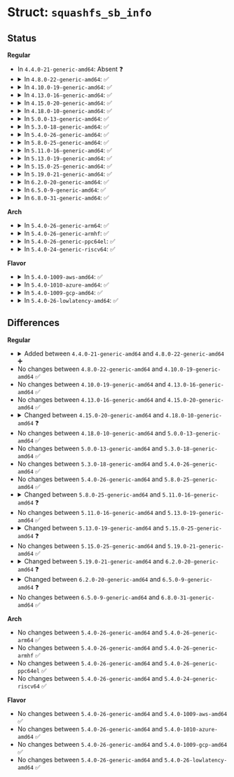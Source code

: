 # Struct: <code>squashfs_sb_info</code>

## Status
<b>Regular</b>
<ul>
<li>
In <code>4.4.0-21-generic-amd64</code>: Absent ❓
</li>
<li>
<details>
<summary>In <code>4.8.0-22-generic-amd64</code>: ✅</summary>

```c
struct squashfs_sb_info {
    const struct squashfs_decompressor * decompressor;
    int devblksize;
    int devblksize_log2;
    struct squashfs_cache * block_cache;
    struct squashfs_cache * fragment_cache;
    struct squashfs_cache * read_page;
    int next_meta_index;
    __le64 * id_table;
    __le64 * fragment_index;
    __le64 * xattr_id_table;
    struct mutex meta_index_mutex;
    struct meta_index * meta_index;
    struct squashfs_stream * stream;
    __le64 * inode_lookup_table;
    u64 inode_table;
    u64 directory_table;
    u64 xattr_table;
    unsigned int block_size;
    short unsigned int block_log;
    long long int bytes_used;
    unsigned int inodes;
    int xattr_ids;
}
```
</details>
</li>
<li>
<details>
<summary>In <code>4.10.0-19-generic-amd64</code>: ✅</summary>

```c
struct squashfs_sb_info {
    const struct squashfs_decompressor * decompressor;
    int devblksize;
    int devblksize_log2;
    struct squashfs_cache * block_cache;
    struct squashfs_cache * fragment_cache;
    struct squashfs_cache * read_page;
    int next_meta_index;
    __le64 * id_table;
    __le64 * fragment_index;
    __le64 * xattr_id_table;
    struct mutex meta_index_mutex;
    struct meta_index * meta_index;
    struct squashfs_stream * stream;
    __le64 * inode_lookup_table;
    u64 inode_table;
    u64 directory_table;
    u64 xattr_table;
    unsigned int block_size;
    short unsigned int block_log;
    long long int bytes_used;
    unsigned int inodes;
    int xattr_ids;
}
```
</details>
</li>
<li>
<details>
<summary>In <code>4.13.0-16-generic-amd64</code>: ✅</summary>

```c
struct squashfs_sb_info {
    const struct squashfs_decompressor * decompressor;
    int devblksize;
    int devblksize_log2;
    struct squashfs_cache * block_cache;
    struct squashfs_cache * fragment_cache;
    struct squashfs_cache * read_page;
    int next_meta_index;
    __le64 * id_table;
    __le64 * fragment_index;
    __le64 * xattr_id_table;
    struct mutex meta_index_mutex;
    struct meta_index * meta_index;
    struct squashfs_stream * stream;
    __le64 * inode_lookup_table;
    u64 inode_table;
    u64 directory_table;
    u64 xattr_table;
    unsigned int block_size;
    short unsigned int block_log;
    long long int bytes_used;
    unsigned int inodes;
    int xattr_ids;
}
```
</details>
</li>
<li>
<details>
<summary>In <code>4.15.0-20-generic-amd64</code>: ✅</summary>

```c
struct squashfs_sb_info {
    const struct squashfs_decompressor * decompressor;
    int devblksize;
    int devblksize_log2;
    struct squashfs_cache * block_cache;
    struct squashfs_cache * fragment_cache;
    struct squashfs_cache * read_page;
    int next_meta_index;
    __le64 * id_table;
    __le64 * fragment_index;
    __le64 * xattr_id_table;
    struct mutex meta_index_mutex;
    struct meta_index * meta_index;
    struct squashfs_stream * stream;
    __le64 * inode_lookup_table;
    u64 inode_table;
    u64 directory_table;
    u64 xattr_table;
    unsigned int block_size;
    short unsigned int block_log;
    long long int bytes_used;
    unsigned int inodes;
    int xattr_ids;
}
```
</details>
</li>
<li>
<details>
<summary>In <code>4.18.0-10-generic-amd64</code>: ✅</summary>

```c
struct squashfs_sb_info {
    const struct squashfs_decompressor * decompressor;
    int devblksize;
    int devblksize_log2;
    struct squashfs_cache * block_cache;
    struct squashfs_cache * fragment_cache;
    struct squashfs_cache * read_page;
    int next_meta_index;
    __le64 * id_table;
    __le64 * fragment_index;
    __le64 * xattr_id_table;
    struct mutex meta_index_mutex;
    struct meta_index * meta_index;
    struct squashfs_stream * stream;
    __le64 * inode_lookup_table;
    u64 inode_table;
    u64 directory_table;
    u64 xattr_table;
    unsigned int block_size;
    short unsigned int block_log;
    long long int bytes_used;
    unsigned int inodes;
    unsigned int fragments;
    int xattr_ids;
}
```
</details>
</li>
<li>
<details>
<summary>In <code>5.0.0-13-generic-amd64</code>: ✅</summary>

```c
struct squashfs_sb_info {
    const struct squashfs_decompressor * decompressor;
    int devblksize;
    int devblksize_log2;
    struct squashfs_cache * block_cache;
    struct squashfs_cache * fragment_cache;
    struct squashfs_cache * read_page;
    int next_meta_index;
    __le64 * id_table;
    __le64 * fragment_index;
    __le64 * xattr_id_table;
    struct mutex meta_index_mutex;
    struct meta_index * meta_index;
    struct squashfs_stream * stream;
    __le64 * inode_lookup_table;
    u64 inode_table;
    u64 directory_table;
    u64 xattr_table;
    unsigned int block_size;
    short unsigned int block_log;
    long long int bytes_used;
    unsigned int inodes;
    unsigned int fragments;
    int xattr_ids;
}
```
</details>
</li>
<li>
<details>
<summary>In <code>5.3.0-18-generic-amd64</code>: ✅</summary>

```c
struct squashfs_sb_info {
    const struct squashfs_decompressor * decompressor;
    int devblksize;
    int devblksize_log2;
    struct squashfs_cache * block_cache;
    struct squashfs_cache * fragment_cache;
    struct squashfs_cache * read_page;
    int next_meta_index;
    __le64 * id_table;
    __le64 * fragment_index;
    __le64 * xattr_id_table;
    struct mutex meta_index_mutex;
    struct meta_index * meta_index;
    struct squashfs_stream * stream;
    __le64 * inode_lookup_table;
    u64 inode_table;
    u64 directory_table;
    u64 xattr_table;
    unsigned int block_size;
    short unsigned int block_log;
    long long int bytes_used;
    unsigned int inodes;
    unsigned int fragments;
    int xattr_ids;
}
```
</details>
</li>
<li>
<details>
<summary>In <code>5.4.0-26-generic-amd64</code>: ✅</summary>

```c
struct squashfs_sb_info {
    const struct squashfs_decompressor * decompressor;
    int devblksize;
    int devblksize_log2;
    struct squashfs_cache * block_cache;
    struct squashfs_cache * fragment_cache;
    struct squashfs_cache * read_page;
    int next_meta_index;
    __le64 * id_table;
    __le64 * fragment_index;
    __le64 * xattr_id_table;
    struct mutex meta_index_mutex;
    struct meta_index * meta_index;
    struct squashfs_stream * stream;
    __le64 * inode_lookup_table;
    u64 inode_table;
    u64 directory_table;
    u64 xattr_table;
    unsigned int block_size;
    short unsigned int block_log;
    long long int bytes_used;
    unsigned int inodes;
    unsigned int fragments;
    int xattr_ids;
}
```
</details>
</li>
<li>
<details>
<summary>In <code>5.8.0-25-generic-amd64</code>: ✅</summary>

```c
struct squashfs_sb_info {
    const struct squashfs_decompressor * decompressor;
    int devblksize;
    int devblksize_log2;
    struct squashfs_cache * block_cache;
    struct squashfs_cache * fragment_cache;
    struct squashfs_cache * read_page;
    int next_meta_index;
    __le64 * id_table;
    __le64 * fragment_index;
    __le64 * xattr_id_table;
    struct mutex meta_index_mutex;
    struct meta_index * meta_index;
    struct squashfs_stream * stream;
    __le64 * inode_lookup_table;
    u64 inode_table;
    u64 directory_table;
    u64 xattr_table;
    unsigned int block_size;
    short unsigned int block_log;
    long long int bytes_used;
    unsigned int inodes;
    unsigned int fragments;
    int xattr_ids;
}
```
</details>
</li>
<li>
<details>
<summary>In <code>5.11.0-16-generic-amd64</code>: ✅</summary>

```c
struct squashfs_sb_info {
    const struct squashfs_decompressor * decompressor;
    int devblksize;
    int devblksize_log2;
    struct squashfs_cache * block_cache;
    struct squashfs_cache * fragment_cache;
    struct squashfs_cache * read_page;
    int next_meta_index;
    __le64 * id_table;
    __le64 * fragment_index;
    __le64 * xattr_id_table;
    struct mutex meta_index_mutex;
    struct meta_index * meta_index;
    struct squashfs_stream * stream;
    __le64 * inode_lookup_table;
    u64 inode_table;
    u64 directory_table;
    u64 xattr_table;
    unsigned int block_size;
    short unsigned int block_log;
    long long int bytes_used;
    unsigned int inodes;
    unsigned int fragments;
    int xattr_ids;
    unsigned int ids;
}
```
</details>
</li>
<li>
<details>
<summary>In <code>5.13.0-19-generic-amd64</code>: ✅</summary>

```c
struct squashfs_sb_info {
    const struct squashfs_decompressor * decompressor;
    int devblksize;
    int devblksize_log2;
    struct squashfs_cache * block_cache;
    struct squashfs_cache * fragment_cache;
    struct squashfs_cache * read_page;
    int next_meta_index;
    __le64 * id_table;
    __le64 * fragment_index;
    __le64 * xattr_id_table;
    struct mutex meta_index_mutex;
    struct meta_index * meta_index;
    struct squashfs_stream * stream;
    __le64 * inode_lookup_table;
    u64 inode_table;
    u64 directory_table;
    u64 xattr_table;
    unsigned int block_size;
    short unsigned int block_log;
    long long int bytes_used;
    unsigned int inodes;
    unsigned int fragments;
    int xattr_ids;
    unsigned int ids;
}
```
</details>
</li>
<li>
<details>
<summary>In <code>5.15.0-25-generic-amd64</code>: ✅</summary>

```c
struct squashfs_sb_info {
    const struct squashfs_decompressor * decompressor;
    int devblksize;
    int devblksize_log2;
    struct squashfs_cache * block_cache;
    struct squashfs_cache * fragment_cache;
    struct squashfs_cache * read_page;
    int next_meta_index;
    __le64 * id_table;
    __le64 * fragment_index;
    __le64 * xattr_id_table;
    struct mutex meta_index_mutex;
    struct meta_index * meta_index;
    struct squashfs_stream * stream;
    __le64 * inode_lookup_table;
    u64 inode_table;
    u64 directory_table;
    u64 xattr_table;
    unsigned int block_size;
    short unsigned int block_log;
    long long int bytes_used;
    unsigned int inodes;
    unsigned int fragments;
    int xattr_ids;
    unsigned int ids;
    bool panic_on_errors;
}
```
</details>
</li>
<li>
<details>
<summary>In <code>5.19.0-21-generic-amd64</code>: ✅</summary>

```c
struct squashfs_sb_info {
    const struct squashfs_decompressor * decompressor;
    int devblksize;
    int devblksize_log2;
    struct squashfs_cache * block_cache;
    struct squashfs_cache * fragment_cache;
    struct squashfs_cache * read_page;
    int next_meta_index;
    __le64 * id_table;
    __le64 * fragment_index;
    __le64 * xattr_id_table;
    struct mutex meta_index_mutex;
    struct meta_index * meta_index;
    struct squashfs_stream * stream;
    __le64 * inode_lookup_table;
    u64 inode_table;
    u64 directory_table;
    u64 xattr_table;
    unsigned int block_size;
    short unsigned int block_log;
    long long int bytes_used;
    unsigned int inodes;
    unsigned int fragments;
    int xattr_ids;
    unsigned int ids;
    bool panic_on_errors;
}
```
</details>
</li>
<li>
<details>
<summary>In <code>6.2.0-20-generic-amd64</code>: ✅</summary>

```c
struct squashfs_sb_info {
    const struct squashfs_decompressor * decompressor;
    int devblksize;
    int devblksize_log2;
    struct squashfs_cache * block_cache;
    struct squashfs_cache * fragment_cache;
    struct squashfs_cache * read_page;
    int next_meta_index;
    __le64 * id_table;
    __le64 * fragment_index;
    __le64 * xattr_id_table;
    struct mutex meta_index_mutex;
    struct meta_index * meta_index;
    void * stream;
    __le64 * inode_lookup_table;
    u64 inode_table;
    u64 directory_table;
    u64 xattr_table;
    unsigned int block_size;
    short unsigned int block_log;
    long long int bytes_used;
    unsigned int inodes;
    unsigned int fragments;
    unsigned int xattr_ids;
    unsigned int ids;
    bool panic_on_errors;
    const struct squashfs_decompressor_thread_ops * thread_ops;
    int max_thread_num;
}
```
</details>
</li>
<li>
<details>
<summary>In <code>6.5.0-9-generic-amd64</code>: ✅</summary>

```c
struct squashfs_sb_info {
    const struct squashfs_decompressor * decompressor;
    int devblksize;
    int devblksize_log2;
    struct squashfs_cache * block_cache;
    struct squashfs_cache * fragment_cache;
    struct squashfs_cache * read_page;
    struct address_space * cache_mapping;
    int next_meta_index;
    __le64 * id_table;
    __le64 * fragment_index;
    __le64 * xattr_id_table;
    struct mutex meta_index_mutex;
    struct meta_index * meta_index;
    void * stream;
    __le64 * inode_lookup_table;
    u64 inode_table;
    u64 directory_table;
    u64 xattr_table;
    unsigned int block_size;
    short unsigned int block_log;
    long long int bytes_used;
    unsigned int inodes;
    unsigned int fragments;
    unsigned int xattr_ids;
    unsigned int ids;
    bool panic_on_errors;
    const struct squashfs_decompressor_thread_ops * thread_ops;
    int max_thread_num;
}
```
</details>
</li>
<li>
<details>
<summary>In <code>6.8.0-31-generic-amd64</code>: ✅</summary>

```c
struct squashfs_sb_info {
    const struct squashfs_decompressor * decompressor;
    int devblksize;
    int devblksize_log2;
    struct squashfs_cache * block_cache;
    struct squashfs_cache * fragment_cache;
    struct squashfs_cache * read_page;
    struct address_space * cache_mapping;
    int next_meta_index;
    __le64 * id_table;
    __le64 * fragment_index;
    __le64 * xattr_id_table;
    struct mutex meta_index_mutex;
    struct meta_index * meta_index;
    void * stream;
    __le64 * inode_lookup_table;
    u64 inode_table;
    u64 directory_table;
    u64 xattr_table;
    unsigned int block_size;
    short unsigned int block_log;
    long long int bytes_used;
    unsigned int inodes;
    unsigned int fragments;
    unsigned int xattr_ids;
    unsigned int ids;
    bool panic_on_errors;
    const struct squashfs_decompressor_thread_ops * thread_ops;
    int max_thread_num;
}
```
</details>
</li>
</ul>
<b>Arch</b>
<ul>
<li>
<details>
<summary>In <code>5.4.0-26-generic-arm64</code>: ✅</summary>

```c
struct squashfs_sb_info {
    const struct squashfs_decompressor * decompressor;
    int devblksize;
    int devblksize_log2;
    struct squashfs_cache * block_cache;
    struct squashfs_cache * fragment_cache;
    struct squashfs_cache * read_page;
    int next_meta_index;
    __le64 * id_table;
    __le64 * fragment_index;
    __le64 * xattr_id_table;
    struct mutex meta_index_mutex;
    struct meta_index * meta_index;
    struct squashfs_stream * stream;
    __le64 * inode_lookup_table;
    u64 inode_table;
    u64 directory_table;
    u64 xattr_table;
    unsigned int block_size;
    short unsigned int block_log;
    long long int bytes_used;
    unsigned int inodes;
    unsigned int fragments;
    int xattr_ids;
}
```
</details>
</li>
<li>
<details>
<summary>In <code>5.4.0-26-generic-armhf</code>: ✅</summary>

```c
struct squashfs_sb_info {
    const struct squashfs_decompressor * decompressor;
    int devblksize;
    int devblksize_log2;
    struct squashfs_cache * block_cache;
    struct squashfs_cache * fragment_cache;
    struct squashfs_cache * read_page;
    int next_meta_index;
    __le64 * id_table;
    __le64 * fragment_index;
    __le64 * xattr_id_table;
    struct mutex meta_index_mutex;
    struct meta_index * meta_index;
    struct squashfs_stream * stream;
    __le64 * inode_lookup_table;
    u64 inode_table;
    u64 directory_table;
    u64 xattr_table;
    unsigned int block_size;
    short unsigned int block_log;
    long long int bytes_used;
    unsigned int inodes;
    unsigned int fragments;
    int xattr_ids;
}
```
</details>
</li>
<li>
<details>
<summary>In <code>5.4.0-26-generic-ppc64el</code>: ✅</summary>

```c
struct squashfs_sb_info {
    const struct squashfs_decompressor * decompressor;
    int devblksize;
    int devblksize_log2;
    struct squashfs_cache * block_cache;
    struct squashfs_cache * fragment_cache;
    struct squashfs_cache * read_page;
    int next_meta_index;
    __le64 * id_table;
    __le64 * fragment_index;
    __le64 * xattr_id_table;
    struct mutex meta_index_mutex;
    struct meta_index * meta_index;
    struct squashfs_stream * stream;
    __le64 * inode_lookup_table;
    u64 inode_table;
    u64 directory_table;
    u64 xattr_table;
    unsigned int block_size;
    short unsigned int block_log;
    long long int bytes_used;
    unsigned int inodes;
    unsigned int fragments;
    int xattr_ids;
}
```
</details>
</li>
<li>
<details>
<summary>In <code>5.4.0-24-generic-riscv64</code>: ✅</summary>

```c
struct squashfs_sb_info {
    const struct squashfs_decompressor * decompressor;
    int devblksize;
    int devblksize_log2;
    struct squashfs_cache * block_cache;
    struct squashfs_cache * fragment_cache;
    struct squashfs_cache * read_page;
    int next_meta_index;
    __le64 * id_table;
    __le64 * fragment_index;
    __le64 * xattr_id_table;
    struct mutex meta_index_mutex;
    struct meta_index * meta_index;
    struct squashfs_stream * stream;
    __le64 * inode_lookup_table;
    u64 inode_table;
    u64 directory_table;
    u64 xattr_table;
    unsigned int block_size;
    short unsigned int block_log;
    long long int bytes_used;
    unsigned int inodes;
    unsigned int fragments;
    int xattr_ids;
}
```
</details>
</li>
</ul>
<b>Flavor</b>
<ul>
<li>
<details>
<summary>In <code>5.4.0-1009-aws-amd64</code>: ✅</summary>

```c
struct squashfs_sb_info {
    const struct squashfs_decompressor * decompressor;
    int devblksize;
    int devblksize_log2;
    struct squashfs_cache * block_cache;
    struct squashfs_cache * fragment_cache;
    struct squashfs_cache * read_page;
    int next_meta_index;
    __le64 * id_table;
    __le64 * fragment_index;
    __le64 * xattr_id_table;
    struct mutex meta_index_mutex;
    struct meta_index * meta_index;
    struct squashfs_stream * stream;
    __le64 * inode_lookup_table;
    u64 inode_table;
    u64 directory_table;
    u64 xattr_table;
    unsigned int block_size;
    short unsigned int block_log;
    long long int bytes_used;
    unsigned int inodes;
    unsigned int fragments;
    int xattr_ids;
}
```
</details>
</li>
<li>
<details>
<summary>In <code>5.4.0-1010-azure-amd64</code>: ✅</summary>

```c
struct squashfs_sb_info {
    const struct squashfs_decompressor * decompressor;
    int devblksize;
    int devblksize_log2;
    struct squashfs_cache * block_cache;
    struct squashfs_cache * fragment_cache;
    struct squashfs_cache * read_page;
    int next_meta_index;
    __le64 * id_table;
    __le64 * fragment_index;
    __le64 * xattr_id_table;
    struct mutex meta_index_mutex;
    struct meta_index * meta_index;
    struct squashfs_stream * stream;
    __le64 * inode_lookup_table;
    u64 inode_table;
    u64 directory_table;
    u64 xattr_table;
    unsigned int block_size;
    short unsigned int block_log;
    long long int bytes_used;
    unsigned int inodes;
    unsigned int fragments;
    int xattr_ids;
}
```
</details>
</li>
<li>
<details>
<summary>In <code>5.4.0-1009-gcp-amd64</code>: ✅</summary>

```c
struct squashfs_sb_info {
    const struct squashfs_decompressor * decompressor;
    int devblksize;
    int devblksize_log2;
    struct squashfs_cache * block_cache;
    struct squashfs_cache * fragment_cache;
    struct squashfs_cache * read_page;
    int next_meta_index;
    __le64 * id_table;
    __le64 * fragment_index;
    __le64 * xattr_id_table;
    struct mutex meta_index_mutex;
    struct meta_index * meta_index;
    struct squashfs_stream * stream;
    __le64 * inode_lookup_table;
    u64 inode_table;
    u64 directory_table;
    u64 xattr_table;
    unsigned int block_size;
    short unsigned int block_log;
    long long int bytes_used;
    unsigned int inodes;
    unsigned int fragments;
    int xattr_ids;
}
```
</details>
</li>
<li>
<details>
<summary>In <code>5.4.0-26-lowlatency-amd64</code>: ✅</summary>

```c
struct squashfs_sb_info {
    const struct squashfs_decompressor * decompressor;
    int devblksize;
    int devblksize_log2;
    struct squashfs_cache * block_cache;
    struct squashfs_cache * fragment_cache;
    struct squashfs_cache * read_page;
    int next_meta_index;
    __le64 * id_table;
    __le64 * fragment_index;
    __le64 * xattr_id_table;
    struct mutex meta_index_mutex;
    struct meta_index * meta_index;
    struct squashfs_stream * stream;
    __le64 * inode_lookup_table;
    u64 inode_table;
    u64 directory_table;
    u64 xattr_table;
    unsigned int block_size;
    short unsigned int block_log;
    long long int bytes_used;
    unsigned int inodes;
    unsigned int fragments;
    int xattr_ids;
}
```
</details>
</li>
</ul>

## Differences
<b>Regular</b>
<ul>
<li>
<details>
<summary>Added between <code>4.4.0-21-generic-amd64</code> and <code>4.8.0-22-generic-amd64</code> ➕</summary>

```c
struct squashfs_sb_info {
    const struct squashfs_decompressor * decompressor;
    int devblksize;
    int devblksize_log2;
    struct squashfs_cache * block_cache;
    struct squashfs_cache * fragment_cache;
    struct squashfs_cache * read_page;
    int next_meta_index;
    __le64 * id_table;
    __le64 * fragment_index;
    __le64 * xattr_id_table;
    struct mutex meta_index_mutex;
    struct meta_index * meta_index;
    struct squashfs_stream * stream;
    __le64 * inode_lookup_table;
    u64 inode_table;
    u64 directory_table;
    u64 xattr_table;
    unsigned int block_size;
    short unsigned int block_log;
    long long int bytes_used;
    unsigned int inodes;
    int xattr_ids;
}
```
</details>
</li>
<li>
No changes between <code>4.8.0-22-generic-amd64</code> and <code>4.10.0-19-generic-amd64</code> ✅
</li>
<li>
No changes between <code>4.10.0-19-generic-amd64</code> and <code>4.13.0-16-generic-amd64</code> ✅
</li>
<li>
No changes between <code>4.13.0-16-generic-amd64</code> and <code>4.15.0-20-generic-amd64</code> ✅
</li>
<li>
<details>
<summary>Changed between <code>4.15.0-20-generic-amd64</code> and <code>4.18.0-10-generic-amd64</code> ❓</summary>
<ul>
<li>
<b>Field added. </b>
<code>unsigned int fragments</code>
</li>
</ul>
</details>
</li>
<li>
No changes between <code>4.18.0-10-generic-amd64</code> and <code>5.0.0-13-generic-amd64</code> ✅
</li>
<li>
No changes between <code>5.0.0-13-generic-amd64</code> and <code>5.3.0-18-generic-amd64</code> ✅
</li>
<li>
No changes between <code>5.3.0-18-generic-amd64</code> and <code>5.4.0-26-generic-amd64</code> ✅
</li>
<li>
No changes between <code>5.4.0-26-generic-amd64</code> and <code>5.8.0-25-generic-amd64</code> ✅
</li>
<li>
<details>
<summary>Changed between <code>5.8.0-25-generic-amd64</code> and <code>5.11.0-16-generic-amd64</code> ❓</summary>
<ul>
<li>
<b>Field added. </b>
<code>unsigned int ids</code>
</li>
</ul>
</details>
</li>
<li>
No changes between <code>5.11.0-16-generic-amd64</code> and <code>5.13.0-19-generic-amd64</code> ✅
</li>
<li>
<details>
<summary>Changed between <code>5.13.0-19-generic-amd64</code> and <code>5.15.0-25-generic-amd64</code> ❓</summary>
<ul>
<li>
<b>Field added. </b>
<code>bool panic_on_errors</code>
</li>
</ul>
</details>
</li>
<li>
No changes between <code>5.15.0-25-generic-amd64</code> and <code>5.19.0-21-generic-amd64</code> ✅
</li>
<li>
<details>
<summary>Changed between <code>5.19.0-21-generic-amd64</code> and <code>6.2.0-20-generic-amd64</code> ❓</summary>
<ul>
<li>
<b>Field added. </b>
<code>const struct squashfs_decompressor_thread_ops * thread_ops</code>
</li>
<li>
<b>Field added. </b>
<code>int max_thread_num</code>
</li>
<li>
<b>Field type changed. </b>
<code>struct squashfs_stream * stream</code> ➡️ <code>void * stream</code>
</li>
<li>
<b>Field type changed. </b>
<code>int xattr_ids</code> ➡️ <code>unsigned int xattr_ids</code>
</li>
</ul>
</details>
</li>
<li>
<details>
<summary>Changed between <code>6.2.0-20-generic-amd64</code> and <code>6.5.0-9-generic-amd64</code> ❓</summary>
<ul>
<li>
<b>Field added. </b>
<code>struct address_space * cache_mapping</code>
</li>
</ul>
</details>
</li>
<li>
No changes between <code>6.5.0-9-generic-amd64</code> and <code>6.8.0-31-generic-amd64</code> ✅
</li>
</ul>
<b>Arch</b>
<ul>
<li>
No changes between <code>5.4.0-26-generic-amd64</code> and <code>5.4.0-26-generic-arm64</code> ✅
</li>
<li>
No changes between <code>5.4.0-26-generic-amd64</code> and <code>5.4.0-26-generic-armhf</code> ✅
</li>
<li>
No changes between <code>5.4.0-26-generic-amd64</code> and <code>5.4.0-26-generic-ppc64el</code> ✅
</li>
<li>
No changes between <code>5.4.0-26-generic-amd64</code> and <code>5.4.0-24-generic-riscv64</code> ✅
</li>
</ul>
<b>Flavor</b>
<ul>
<li>
No changes between <code>5.4.0-26-generic-amd64</code> and <code>5.4.0-1009-aws-amd64</code> ✅
</li>
<li>
No changes between <code>5.4.0-26-generic-amd64</code> and <code>5.4.0-1010-azure-amd64</code> ✅
</li>
<li>
No changes between <code>5.4.0-26-generic-amd64</code> and <code>5.4.0-1009-gcp-amd64</code> ✅
</li>
<li>
No changes between <code>5.4.0-26-generic-amd64</code> and <code>5.4.0-26-lowlatency-amd64</code> ✅
</li>
</ul>
